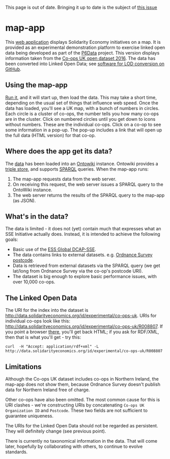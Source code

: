 This page is out of date. Bringing it up to date is the subject of [this issue](https://github.com/SolidarityEconomyAssociation/open-data-and-maps/issues/32)

# map-app

This [web application](http://data.solidarityeconomics.org/map-app/) displays Solidarity Economy initiatives on a map. It is provided as an experimental demonstration platform to exercise linked open data being developed as part of the [P6Data](https://github.com/p6data-coop) project.
This version displays information taken from the [Co-ops UK open dataset 2016](http://www.uk.coop/resources/co-operative-economy-open-dataset-2016). 
The data has been converted into Linked Open Data; see [software for LOD conversion on GitHub](https://github.com/p6data-coop/ise-linked-open-data/tree/master/data/co-ops-uk/2016-06).

## Using the map-app

[Run it](http://data.solidarityeconomics.org/map-app/), and it will start up, then load the data. This may take a short time, depending on the usual set of things that influence web speed.
Once the data has loaded, you'll see a UK map, with a bunch of numbers in circles.
Each circle is a cluster of co-ops, the number tells you how many co-ops are in the cluster.
Click on numbered circles until you get down to icons without numbers. 
These are the individual co-ops.
Click on a co-op to see some information in a pop-up. 
The pop-up includes a link that will open up the full data (HTML version) for that co-op.

## Where does the app get its data?

The [data](http://data.solidarityeconomics.org/id/experimental/co-ops-uk) has been loaded into an [Ontowiki](http://aksw.org/Projects/OntoWiki.html) instance. 
Ontowiki provides a [triple store](https://en.wikipedia.org/wiki/Triplestore), and supports [SPARQL](https://en.wikipedia.org/wiki/SPARQL) queries. 
When the map-app runs:

1. The map-app requests data from the web server. 
1. On receiving this request, the web server issues a SPARQL query to the OntoWiki instance.
3. The web server returns the results of the SPARQL query to the map-app (as JSON). 

## What's in the data?

The data is limited - it does not (yet) contain much that expresses what an SSE Initiative actually does.
Instead, it is intended to achieve the following goals:

* Basic use of the [ESS Global DCAP-SSE](http://purl.org/essglobal/wiki).
* The data contains links to external datasets. e.g. [Ordnance Survey postcode](http://data.ordnancesurvey.co.uk/id/postcodeunit/OX11BP).
* Data is retrieved from external datasets via the SPARQL query (we get lat/long from Ordnance Survey via the co-op's postcode URI).
* The dataset is big enough to explore basic performance issues, with over 10,000 co-ops.

## The Linked Open Data
The URI for the index into the dataset is http://data.solidarityeconomics.org/id/experimental/co-ops-uk.
URIs for individual co-ops look like this: http://data.solidarityeconomics.org/id/experimental/co-ops-uk/R008807.
If you point a browser [there](http://data.solidarityeconomics.org/id/experimental/co-ops-uk/R008807), you'll get back HTML;
if you ask for RDF/XML, then that is what you'll get - try this:

```
curl  -H "Accept: application/rdf+xml" -L http://data.solidarityeconomics.org/id/experimental/co-ops-uk/R008807
```

## Limitations

Although the Co-ops UK dataset includes co-ops in Northern Ireland, the map-app does not show them, because Ordnance Survey doesn't publish data for Northern Ireland free of charge.

Other co-ops have also been omitted. 
The most common cause for this is URI clashes - we're constructing URIs by concatenating `Co-ops UK Organization ID` and `Postcode`.
These two fields are not sufficient to guarantee uniqueness.

The URIs for the Linked Open Data should not be regarded as persistent. They will definitely change (see previous point).

There is currently no taxonomical information in the data. That will come later, hopefully by collaborating with others, to continue to evolve standards.
